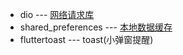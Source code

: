 
 

 - dio  --- [网络请求库](https://github.com/flutterchina/dio/blob/master/README-ZH.md) 
 - shared_preferences --- [本地数据缓存](https://pub.dev/packages/shared_preferences#backward-compatible-100-version-is-coming)
- fluttertoast --- toast(小弹窗提醒)
<!--stackedit_data:
eyJoaXN0b3J5IjpbLTIxMjI2MDIyMDUsLTE3MTg0NTU2ODhdfQ
==
-->